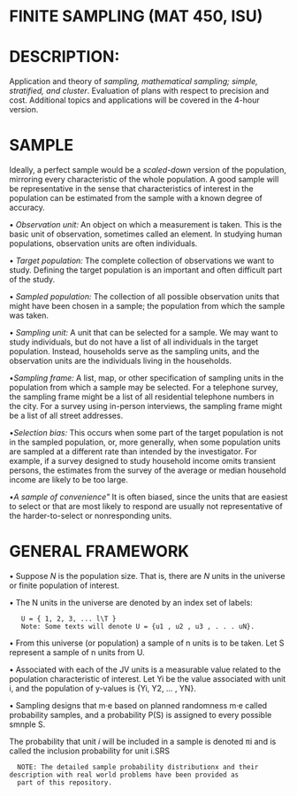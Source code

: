 # FINITE SAMPLING (MAT 450, ISU)
# DESCRIPTION: 
Application and theory of *sampling, mathematical sampling; simple, stratified, and cluster*. Evaluation of plans with respect to precision
and cost. Additional topics and applications will be covered in the 4-hour version.

# SAMPLE
Ideally, a perfect sample would be a *scaled-down* version of the population, mirroring every characteristic of the whole population. 
A good sample will be representative in the sense that characteristics of interest in the population can be estimated from the
sample with a known degree of accuracy.

• *Observation unit:* An object on which a measurement is taken. This is the basic unit of observation, sometimes called an element. In studying 
    human populations, observation units are often individuals.

• *Target population:* The complete collection of observations we want to study. Defining the target population is an important and often difficult
   part of the study.

• *Sampled population:* The collection of all possible observation units that might have been chosen in a sample; the population from which the 
   sample was taken.

• *Sampling unit:* A unit that can be selected for a sample. We may want to study individuals, but do not have a list of all individuals in the 
   target population. Instead, households serve as the sampling units, and the observation units are the individuals living in the households.

•*Sampling frame:* A list, map, or other specification of sampling units in the population from which a sample may be selected. For a telephone survey,
  the sampling frame might be a list of all residential telephone numbers in the city. For a survey using in-person interviews, the sampling frame might be 
  a list of all street addresses.

•*Selection bias:* This occurs when some part of the target population is not in the sampled population, or, more generally, when some population units are
  sampled at a different rate than intended by the investigator. For example, if a survey designed to study household income omits transient persons, the estimates 
  from the survey of the average or median household income are likely to be too large.

•*A sample of convenience"* It is often biased, since the units that are easiest to select or that are most likely to respond are usually not representative of 
  the harder-to-select or nonresponding units.


# GENERAL FRAMEWORK
• Suppose *N* is the population size. That is, there are *N* units in the universe or finite
  population of interest.

• The N units in the universe are denoted by an index set of labels:
        
       U = { 1, 2, 3, ... l\T }
       Note: Some texts will denote U = {u1 , u2 , u3 , . . . uN}.

• From this universe (or population) a sample of n units is to be taken. Let S represent a sample of n units from U.

• Associated with each of the JV units is a measurable value related to the population characteristic of interest. Let Yi be the value associated with unit i,
  and the population of y-values is {Yi, Y2, ... , YN}.

• Sampling designs that m·e based on planned randomness m·e called probability samples, and a probability P(S) is assigned to every possible smnple S.

The probability that unit *i* will be included in a sample is denoted πi and is called the
inclusion probability for unit i.SRS

      NOTE: The detailed sample probability distributionx and their description with real world problems have been provided as 
      part of this repository.


